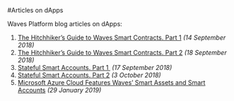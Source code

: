 #Articles on dApps

Waves Platform blog articles on dApps:

1. [The Hitchhiker’s Guide to Waves Smart Contracts. Part 1](https://blog.wavesplatform.com/the-hitchhikers-guide-to-waves-smart-contracts-part-1-b80aa47a745a) _(14 September 2018)_
2. [The Hitchhiker’s Guide to Waves Smart Contracts. Part 2](https://blog.wavesplatform.com/the-hitchhikers-guide-to-waves-smart-contracts-part-2-44621fd5a007) _(18 September 2018)_
3. [Stateful Smart Accounts. Part 1 ](https://blog.wavesplatform.com/stateful-smart-accounts-part-1-315731d8c06) _(17 September 2018)_
4. [Stateful Smart Accounts. Part 2](https://blog.wavesplatform.com/stateful-smart-accounts-part-2-implementing-erc-20-and-nft-erc-721-step-by-step-7bac364fdadb) _(3 October 2018)_
5. [Microsoft Azure Cloud Features Waves’ Smart Assets and Smart Accounts](https://blog.wavesplatform.com/microsoft-azure-cloud-features-waves-smart-assets-and-smart-accounts-1a71b3c23c2b) _(29 January 2019)_



